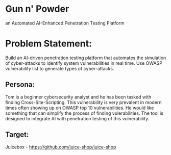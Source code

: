 # Gun n' Powder
an Automated AI-Enhanced Penetration Testing Platform

# Problem Statement:
Build an AI-driven penetration testing platform that automates the simulation of cyber-attacks to identify system vulnerabilities in real time.
Use OWASP vulnerability list to generate types of cyber-attacks.

## Persona:
Tom is a beginner cybersecurity analyst and he has been tasked with finding Cross-Site-Scripting. This vulnerability is very prevalent in modern times often showing up on OWASP top 10 vulnerabilities. He would like something that can simplify the process of finding vulerabilities. The tool is designed to integrate AI with penetration testing of this vulnerability. 

## Target:
Juicebox - https://github.com/juice-shop/juice-shop
